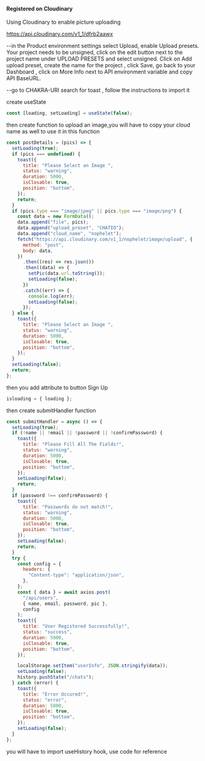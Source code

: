 #### Registered on Cloudinary

Using Cloudinary to enable picture uploading

https://api.cloudinary.com/v1_1/dfrb2aawx

--in the Product environment settings select Upload, enable Upload presets. Your project needs to be unsigned, click on the edit button next to the project name under UPLOAD PRESETS and select unsigned.
Click on Add upload preset, create the name for the project , click Save, go back to your Dashboard , click on More Info next to API environment variable and copy API BaseURL.

--go to CHAKRA-URI search for toast , follow the instructions to import it

create useState

```js
const [loading, setLoading] = useState(false);
```

then create function to upload an image,you will have to copy your cloud name as well to use it in this function

```js
const postDetails = (pics) => {
  setLoading(true);
  if (pics === undefined) {
    toast({
      title: "Please Select an Image ",
      status: "warning",
      duration: 5000,
      isClosable: true,
      position: "bottom",
    });
    return;
  }
  if (pics.type === "image/jpeg" || pics.type === "image/png") {
    const data = new FormData();
    data.append("file", pics);
    data.append("upload_preset", "CHATIO");
    data.append("cloud_name", "nophelet");
    fetch("https://api.cloudinary.com/v1_1/nophelet/image/upload", {
      method: "post",
      body: data,
    })
      .then((res) => res.json())
      .then((data) => {
        setPic(data.url.toString());
        setLoading(false);
      })
      .catch((err) => {
        console.log(err);
        setLoading(false);
      });
  } else {
    toast({
      title: "Please Select an Image ",
      status: "warning",
      duration: 5000,
      isClosable: true,
      position: "bottom",
    });
  }
  setLoading(false);
  return;
};
```

then you add attribute to button Sign Up

```js
isloading = { loading };
```

then create submitHandler function

```js
const submitHandler = async () => {
  setLoading(true);
  if (!name || !email || !password || !confirmPassword) {
    toast({
      title: "Please Fill All The Fields!",
      status: "warning",
      duration: 5000,
      isClosable: true,
      position: "bottom",
    });
    setLoading(false);
    return;
  }
  if (password !== confirmPassword) {
    toast({
      title: "Passwords do not match!",
      status: "warning",
      duration: 5000,
      isClosable: true,
      position: "bottom",
    });
    setLoading(false);
    return;
  }
  try {
    const config = {
      headers: {
        "Content-type": "application/json",
      },
    };
    const { data } = await axios.post(
      "/api/users",
      { name, email, password, pic },
      config
    );
    toast({
      title: "User Registered Successfully!",
      status: "success",
      duration: 5000,
      isClosable: true,
      position: "bottom",
    });

    localStorage.setItem("userInfo", JSON.stringify(data));
    setLoading(false);
    history.pushState("/chats");
  } catch (error) {
    toast({
      title: "Error Occured!",
      status: "error",
      duration: 5000,
      isClosable: true,
      position: "bottom",
    });
    setLoading(false);
  }
};
```

you will have to import useHistory hook, use code for reference
